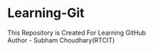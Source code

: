 # Learning-Git
This Repository is Created For Learning GitHub
</br>
Author - Subham Choudhary(RTCIT)
